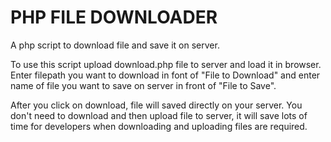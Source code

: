 # PHP FILE DOWNLOADER
A php script to download file and save it on server.

To use this script upload download.php file to server and load it in browser. Enter filepath you want to download in font of "File to Download" and enter name of file you want to save on server in front of "File to Save". 

After you click on download, file will saved directly on your server. You don't need to download and then upload file to server, it will save lots of time for developers when downloading and uploading files are required.
